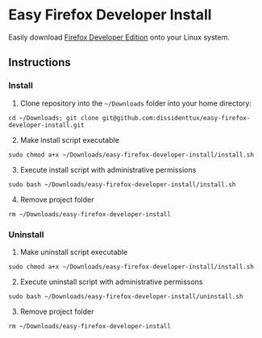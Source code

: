 # Easy Firefox Developer Install
Easily download [Firefox Developer Edition](https://www.mozilla.org/en-US/firefox/developer/) onto your Linux system.

## Instructions
### Install
1. Clone repository into the `~/Downloads` folder into your home directory:
```
cd ~/Downloads; git clone git@github.com:dissidenttux/easy-firefox-developer-install.git
```
2. Make install script executable
```
sudo chmod a+x ~/Downloads/easy-firefox-developer-install/install.sh
```
3. Execute install script with administrative permissions
```
sudo bash ~/Downloads/easy-firefox-developer-install/install.sh
```
4. Remove project folder
```
rm ~/Downloads/easy-firefox-developer-install
```

### Uninstall
1. Make uninstall script executable
```
sudo chmod a+x ~/Downloads/easy-firefox-developer-install/install.sh 
```
2. Execute uninstall script with administrative permissons
```
sudo bash ~/Downloads/easy-firefox-developer-install/uninstall.sh
```
3. Remove project folder
``` 
rm ~/Downloads/easy-firefox-developer-install           
```
